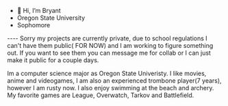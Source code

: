 - 👋 Hi, I’m Bryant
- Oregon State University
- Sophomore

---- Sorry my projects are currently private, due to school regulations I can't have them public( FOR NOW) and I am working to figure something out. If you want to see them you can message me for collab or I can just make it public for a couple days. 

Im a computer science major as Oregon State Univeristy. I like movies, anime and videogames, I am also an experienced trombone player(7 years), however I am rusty now. I also enjoy swimming at the beach and archery. My favorite games are League, Overwatch, Tarkov and Battlefield. 
